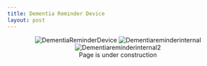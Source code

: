 ```yaml
---
title: Dementia Reminder Device
layout: post
---
```

<div style="text-align: center;">
<img src="https://www.donaldle.com/assets/images/DementiaReminderDevice.JPG" alt="DementiaReminderDevice" /> 
  <img src="https://www.donaldle.com/assets/images/Dementiareminderinternal.JPG" alt="Dementiareminderinternal" /> 
<img src="https://www.donaldle.com/assets/images/Dementiareminderinternal2.JPG" alt="Dementiareminderinternal2"/>

</div>
<center>Page is under construction </center>

